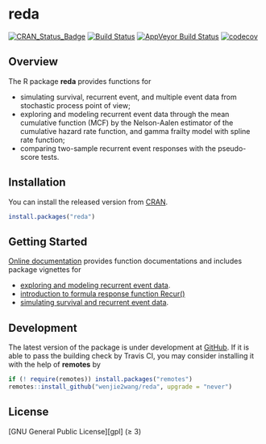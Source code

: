 # reda

[![CRAN_Status_Badge][r-pkg-badge]][cran-url]
[![Build Status][travis-master]][travis]
[![AppVeyor Build Status][appveyor-master]][appveyor]
[![codecov][codecov-master]][codecov]

## Overview

The R package **reda** provides functions for

- simulating survival, recurrent event, and multiple event data from stochastic
  process point of view;
- exploring and modeling recurrent event data through the mean cumulative
  function (MCF) by the Nelson-Aalen estimator of the cumulative hazard rate
  function, and gamma frailty model with spline rate function;
- comparing two-sample recurrent event responses with the pseudo-score tests.


## Installation

You can install the released version from [CRAN][cran-url].

```R
install.packages("reda")
```


## Getting Started

[Online documentation][homepage] provides function documentations and includes
package vignettes for
- [exploring and modeling recurrent event data][reda-intro].
- [introduction to formula response function Recur()][reda-Recur]
- [simulating survival and recurrent event data][reda-simulate].


## Development

The latest version of the package is under development at [GitHub][github-url].
If it is able to pass the building check by Travis CI, you may consider
installing it with the help of **remotes** by

```R
if (! require(remotes)) install.packages("remotes")
remotes::install_github("wenjie2wang/reda", upgrade = "never")
```


## License

[GNU General Public License][gpl] (≥ 3)


[r-pkg-badge]: https://www.r-pkg.org/badges/version/reda
[cranlog-badge]: https://cranlogs.r-pkg.org/badges/reda
[cran-url]: https://CRAN.R-project.org/package=reda
[travis]: https://travis-ci.org/wenjie2wang/reda
[travis-master]: https://travis-ci.org/wenjie2wang/reda.svg?branch=master
[appveyor]: https://ci.appveyor.com/project/wenjie2wang/reda
[appveyor-master]: https://ci.appveyor.com/api/projects/status/lul85310wb0ykj26/branch/master?svg=true
[github-url]: https://github.com/wenjie2wang/reda
[homepage]: https://wenjie-stat.me/reda/
[reda-intro]: https://wenjie-stat.me/reda/articles/reda-intro.html
[reda-Recur]: https://wenjie-stat.me/reda/articles/reda-Recur.html
[reda-simulate]: https://wenjie-stat.me/reda/articles/reda-simulate.html
[gpl-url]: https://www.gnu.org/licenses/
[codecov]: https://codecov.io/gh/wenjie2wang/reda
[codecov-master]: https://codecov.io/gh/wenjie2wang/reda/branch/master/graph/badge.svg
